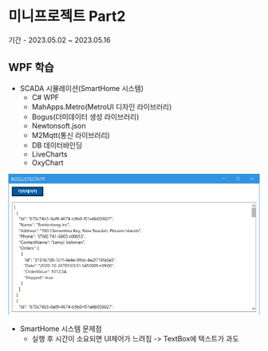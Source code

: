 # 미니프로젝트 Part2
기간 - 2023.05.02 ~ 2023.05.16

## WPF 학습
- SCADA 시뮬레이션(SmartHome 시스템)
  - C# WPF
  - MahApps.Metro(MetroUI 디자인 라이브러리)
  - Bogus(더미데이터 생성 라이브러리)
  - Newtonsoft.json
  - M2Mqtt(통신 라이브러리)
  - DB 데이터바인딩
  - LiveCharts
  - OxyChart

<img src ="https://raw.githubusercontent.com/LaniJeong/miniprojects/main/part2/studySCADA/ScadaSimulation/BogusTestApp/Bogus1.png" width="780" />

- SmartHome 시스템 문제점
  - 실행 후 시간이 소요되면 UI제어가 느려짐 -> TextBox에 텍스트가 과도
